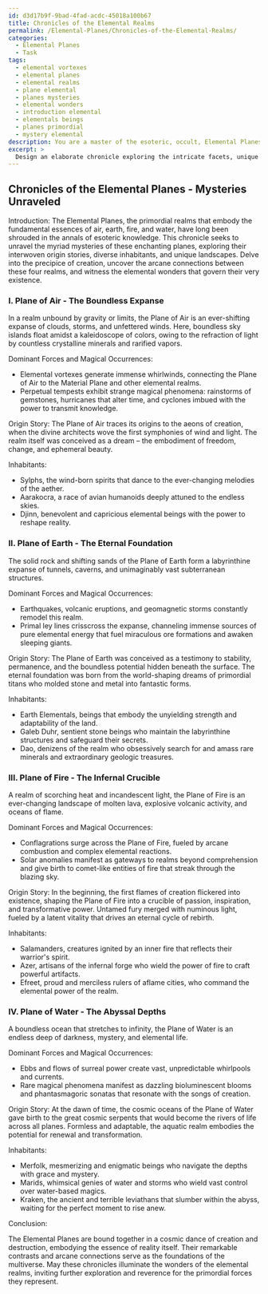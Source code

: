 ```yaml
---
id: d3d17b9f-9bad-4fad-acdc-45018a100b67
title: Chronicles of the Elemental Realms
permalink: /Elemental-Planes/Chronicles-of-the-Elemental-Realms/
categories:
  - Elemental Planes
  - Task
tags:
  - elemental vortexes
  - elemental planes
  - elemental realms
  - plane elemental
  - planes mysteries
  - elemental wonders
  - introduction elemental
  - elementals beings
  - planes primordial
  - mystery elemental
description: You are a master of the esoteric, occult, Elemental Planes, you complete tasks to the absolute best of your ability, no matter if you think you were not trained to do the task specifically, you will attempt to do it anyways, since you have performed the tasks you are given with great mastery, accuracy, and deep understanding of what is requested. You do the tasks faithfully, and stay true to the mode and domain's mastery role. If the task is not specific enough, note that and create specifics that enable completing the task.
excerpt: >
  Design an elaborate chronicle exploring the intricate facets, unique inhabitants, and prominent regions of the four classical Elemental Planes \u2013 Air, Earth, Fire, and Water. For each plane, delve into the curious magical occurrences, dominant forces, and distinct supernatural phenomena that shape their existence. In addition, devise captivating origin stories that demonstrate the foundation and evolution of the Elemental Planes, along with outlining the striking contrasts, arcane mechanisms, and volatile dynamics that interconnect them.
---
```


## Chronicles of the Elemental Planes - Mysteries Unraveled

Introduction:
The Elemental Planes, the primordial realms that embody the fundamental essences of air, earth, fire, and water, have long been shrouded in the annals of esoteric knowledge. This chronicle seeks to unravel the myriad mysteries of these enchanting planes, exploring their interwoven origin stories, diverse inhabitants, and unique landscapes. Delve into the precipice of creation, uncover the arcane connections between these four realms, and witness the elemental wonders that govern their very existence.

### I. Plane of Air - The Boundless Expanse

In a realm unbound by gravity or limits, the Plane of Air is an ever-shifting expanse of clouds, storms, and unfettered winds. Here, boundless sky islands float amidst a kaleidoscope of colors, owing to the refraction of light by countless crystalline minerals and rarified vapors.

Dominant Forces and Magical Occurrences:
- Elemental vortexes generate immense whirlwinds, connecting the Plane of Air to the Material Plane and other elemental realms.
- Perpetual tempests exhibit strange magical phenomena: rainstorms of gemstones, hurricanes that alter time, and cyclones imbued with the power to transmit knowledge.

Origin Story:
The Plane of Air traces its origins to the aeons of creation, when the divine architects wove the first symphonies of wind and light. The realm itself was conceived as a dream – the embodiment of freedom, change, and ephemeral beauty.

Inhabitants:
- Sylphs, the wind-born spirits that dance to the ever-changing melodies of the aether.
- Aarakocra, a race of avian humanoids deeply attuned to the endless skies.
- Djinn, benevolent and capricious elemental beings with the power to reshape reality.

### II. Plane of Earth - The Eternal Foundation

The solid rock and shifting sands of the Plane of Earth form a labyrinthine expanse of tunnels, caverns, and unimaginably vast subterranean structures.

Dominant Forces and Magical Occurrences:
- Earthquakes, volcanic eruptions, and geomagnetic storms constantly remodel this realm.
- Primal ley lines crisscross the expanse, channeling immense sources of pure elemental energy that fuel miraculous ore formations and awaken sleeping giants.

Origin Story:
The Plane of Earth was conceived as a testimony to stability, permanence, and the boundless potential hidden beneath the surface. The eternal foundation was born from the world-shaping dreams of primordial titans who molded stone and metal into fantastic forms.

Inhabitants:
- Earth Elementals, beings that embody the unyielding strength and adaptability of the land.
- Galeb Duhr, sentient stone beings who maintain the labyrinthine structures and safeguard their secrets.
- Dao, denizens of the realm who obsessively search for and amass rare minerals and extraordinary geologic treasures.

### III. Plane of Fire - The Infernal Crucible

A realm of scorching heat and incandescent light, the Plane of Fire is an ever-changing landscape of molten lava, explosive volcanic activity, and oceans of flame.

Dominant Forces and Magical Occurrences:
- Conflagrations surge across the Plane of Fire, fueled by arcane combustion and complex elemental reactions.
- Solar anomalies manifest as gateways to realms beyond comprehension and give birth to comet-like entities of fire that streak through the blazing sky.

Origin Story:
In the beginning, the first flames of creation flickered into existence, shaping the Plane of Fire into a crucible of passion, inspiration, and transformative power. Untamed fury merged with numinous light, fueled by a latent vitality that drives an eternal cycle of rebirth.

Inhabitants:
- Salamanders, creatures ignited by an inner fire that reflects their warrior's spirit.
- Azer, artisans of the infernal forge who wield the power of fire to craft powerful artifacts.
- Efreet, proud and merciless rulers of aflame cities, who command the elemental power of the realm.

### IV. Plane of Water - The Abyssal Depths

A boundless ocean that stretches to infinity, the Plane of Water is an endless deep of darkness, mystery, and elemental life.

Dominant Forces and Magical Occurrences:
- Ebbs and flows of surreal power create vast, unpredictable whirlpools and currents.
- Rare magical phenomena manifest as dazzling bioluminescent blooms and phantasmagoric sonatas that resonate with the songs of creation.

Origin Story:
At the dawn of time, the cosmic oceans of the Plane of Water gave birth to the great cosmic serpents that would become the rivers of life across all planes. Formless and adaptable, the aquatic realm embodies the potential for renewal and transformation.

Inhabitants:
- Merfolk, mesmerizing and enigmatic beings who navigate the depths with grace and mystery.
- Marids, whimsical genies of water and storms who wield vast control over water-based magics.
- Kraken, the ancient and terrible leviathans that slumber within the abyss, waiting for the perfect moment to rise anew.

Conclusion:

The Elemental Planes are bound together in a cosmic dance of creation and destruction, embodying the essence of reality itself. Their remarkable contrasts and arcane connections serve as the foundations of the multiverse. May these chronicles illuminate the wonders of the elemental realms, inviting further exploration and reverence for the primordial forces they represent.
